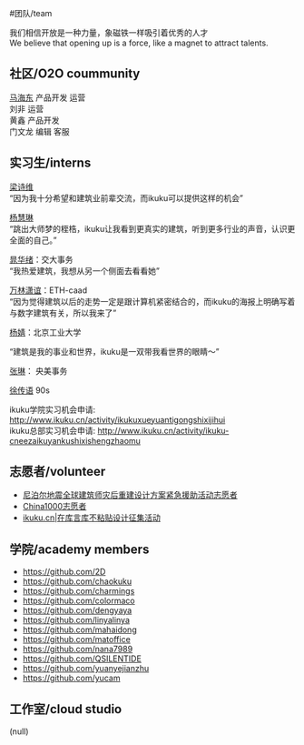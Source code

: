 #团队/team   

我们相信开放是一种力量，象磁铁一样吸引着优秀的人才   
We believe that opening up is a force, like a magnet to attract talents.  

社区/O2O coummunity
------
[马海东](http://www.ikuku.cn/name/7673)   产品开发 运营  
刘非  运营  
黄鑫  产品开发  
门文龙 编辑 客服  


实习生/interns
--------

[梁诗维](http://www.ikuku.cn/name/9703)  
“因为我十分希望和建筑业前辈交流，而ikuku可以提供这样的机会”  

[杨慧琳](http://www.ikuku.cn/name/9675)   
“跳出大师梦的桎梏，ikuku让我看到更真实的建筑，听到更多行业的声音，认识更全面的自己。”  

[晁华绪](http://www.ikuku.cn/name/9551)：交大事务  
“我热爱建筑，我想从另一个侧面去看看她”  

[万林潇谊](http://www.ikuku.cn/name/9549)：ETH-caad    
“因为觉得建筑以后的走势一定是跟计算机紧密结合的，而ikuku的海报上明确写着与数字建筑有关，所以我来了”   

[杨婧](http://www.ikuku.cn/user/17592)：北京工业大学

“建筑是我的事业和世界，ikuku是一双带我看世界的眼睛～”


[张琳](http://www.ikuku.cn/name/9555)： 央美事务  


[徐传语](https://github.com/colormaco) 90s  

ikuku学院实习机会申请: http://www.ikuku.cn/activity/ikukuxueyuantigongshixijihui  
ikuku总部实习机会申请: http://www.ikuku.cn/activity/ikuku-cneezaikuyankushixishengzhaomu  


志愿者/volunteer  
--------
* [尼泊尔地震全球建筑师灾后重建设计方案紧急援助活动志愿者](cases/gars/volunteer.md)
* [China1000志愿者](cases/china1000.md)
* [ikuku.cn|在库言库不粘贴设计征集活动](http://www.ikuku.cn/article/ikuku-cnzaikuyankubuzhantieshejizhengjitougaozuopingongbu)


学院/academy members
--------

* https://github.com/2D
* https://github.com/chaokuku  
* https://github.com/charmings  
* https://github.com/colormaco  
* https://github.com/dengyaya   
* https://github.com/linyalinya  
* https://github.com/mahaidong  
* https://github.com/matoffice  
* https://github.com/nana7989  
* https://github.com/QSILENTIDE  
* https://github.com/yuanyejianzhu  
* https://github.com/yucam  

工作室/cloud studio
-----
(null)  

